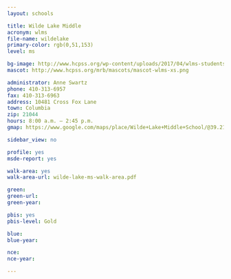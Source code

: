 ```yaml
---
layout: schools

title: Wilde Lake Middle
acronym: wlms
file-name: wildelake
primary-color: rgb(0,51,153)
level: ms

bg-image: http://www.hcpss.org/wp-content/uploads/2017/04/wlms-students-science-class.jpg
mascot: http://www.hcpss.org/mrb/mascots/mascot-wlms-xs.png

administrator: Anne Swartz
phone: 410-313-6957
fax: 410-313-6963
address: 10481 Cross Fox Lane
town: Columbia
zip: 21044
hours: 8:00 a.m. – 2:45 p.m.
gmap: https://www.google.com/maps/place/Wilde+Lake+Middle+School/@39.217985,-76.8786983,17z/data=!3m1!4b1!4m2!3m1!1s0x89b7df7438f39bad:0x54be4cbc7eb841bb?hl=en

sidebar_view: no

profile: yes
msde-report: yes

walk-area: yes
walk-area-url: wilde-lake-ms-walk-area.pdf

green:
green-url:
green-year:

pbis: yes
pbis-level: Gold

blue: 
blue-year:

nce:
nce-year:

---
```


